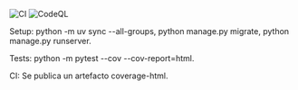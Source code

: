 ![CI](https://github.com/<org>/<repo>/actions/workflows/ci.yml/badge.svg)
![CodeQL](https://github.com/<org>/<repo>/actions/workflows/codeql.yml/badge.svg)

Setup: python -m uv sync --all-groups, python manage.py migrate, python manage.py runserver.

Tests: python -m pytest --cov --cov-report=html.

CI: Se publica un artefacto coverage-html.